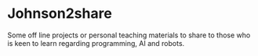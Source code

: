 # Johnson2share
Some off line projects or personal teaching materials to share to those who is keen to learn regarding programming, AI and robots.
